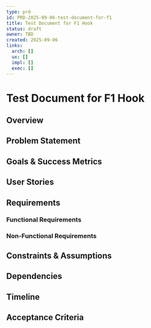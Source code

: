 ```yaml
---
type: prd
id: PRD-2025-09-06-test-document-for-f1
title: Test Document for F1 Hook
status: draft
owner: TBD
created: 2025-09-06
links:
  arch: []
  ux: []
  impl: []
  exec: []
---
```


# Test Document for F1 Hook

## Overview
<!-- Brief description of the product/feature -->

## Problem Statement
<!-- What problem does this solve? -->

## Goals & Success Metrics
<!-- What are we trying to achieve? How will we measure success? -->

## User Stories
<!-- Who are the users and what do they need? -->

## Requirements
### Functional Requirements
<!-- What must the system do? -->

### Non-Functional Requirements
<!-- Performance, security, scalability, etc. -->

## Constraints & Assumptions
<!-- What limitations or assumptions are we working with? -->

## Dependencies
<!-- What other systems or features does this depend on? -->

## Timeline
<!-- High-level timeline and milestones -->

## Acceptance Criteria
<!-- How do we know when this is done? -->